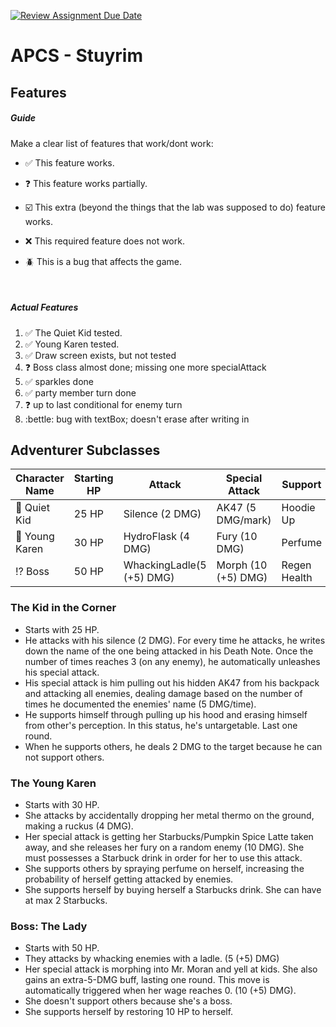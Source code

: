 [![Review Assignment Due Date](https://classroom.github.com/assets/deadline-readme-button-22041afd0340ce965d47ae6ef1cefeee28c7c493a6346c4f15d667ab976d596c.svg)](https://classroom.github.com/a/KprAwj1n)
# APCS - Stuyrim

## Features

##### Guide
Make a clear list of features that work/dont work:

- :white_check_mark: This feature works.

- :question: This feature works partially.

- :ballot_box_with_check: This extra (beyond the things that the lab was supposed to do) feature works.

- :x: This required feature does not work.

- :beetle: This is a bug that affects the game.

<br>

##### Actual Features

1. :white_check_mark: The Quiet Kid tested.
2. :white_check_mark: Young Karen tested.
3. :white_check_mark: Draw screen exists, but not tested
4. :question: Boss class almost done; missing one more specialAttack
5. :white_check_mark: sparkles done
6. :white_check_mark: party member turn done
7. :question: up to last conditional for enemy turn
8. :bettle: bug with textBox; doesn't erase after writing in


## Adventurer Subclasses
| Character Name | Starting HP | Attack            | Special Attack  | Support   | Points |
| -------------- | ----------- | ----------------- | --------------- | --------- | ------ |
|  :gun: Quiet Kid| 25 HP      | Silence (2 DMG)   | AK47 (5 DMG/mark) | Hoodie Up | Marks    |
|:lotion_bottle: Young Karen | 30 HP | HydroFlask (4 DMG) | Fury (10 DMG) | Perfume | Starbuck |
| :interrobang: Boss | 50 HP   |  WhackingLadle(5 (+5) DMG) | Morph (10 (+5) DMG) | Regen Health | Wage |


### The Kid in the Corner
+ Starts with 25 HP.
+ He attacks with his silence (2 DMG). For every time he attacks, he writes down the name of the one being attacked in his Death Note. Once the number of times reaches 3 (on any enemy), he automatically unleashes his special attack.
+ His special attack is him pulling out his hidden AK47 from his backpack and attacking all enemies, dealing damage based on the number of times he documented the enemies' name (5 DMG/time).
+ He supports himself through pulling up his hood and erasing himself from other's perception. In this status, he's untargetable. Last one round.
+ When he supports others, he deals 2 DMG to the target because he can not support others.

### The Young Karen
- Starts with 30 HP.
- She attacks by accidentally dropping her metal thermo on the ground, making a ruckus (4 DMG).
- Her special attack is getting her Starbucks/Pumpkin Spice Latte taken away, and she releases her fury on a random enemy (10 DMG). She must possesses a Starbuck drink in order for her to use this attack.
- She supports others by spraying perfume on herself, increasing the probability of herself getting attacked by enemies.
- She supports herself by buying herself a Starbucks drink. She can have at max 2 Starbucks.

### Boss: The Lady
- Starts with 50 HP.
- They attacks by whacking enemies with a ladle. (5 (+5) DMG)
- Her special attack is morphing into Mr. Moran and yell at kids. She also gains an extra-5-DMG buff, lasting one round. This move is automatically triggered when her wage reaches 0. (10 (+5) DMG).
- She doesn't support others because she's a boss.
- She supports herself by restoring 10 HP to herself.
